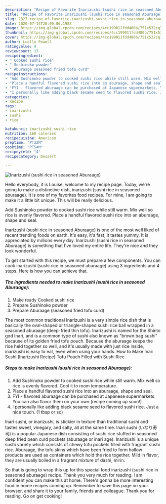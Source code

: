 ```yaml
---
description: "Recipe of Favorite Inarizushi (sushi rice in seasoned Aburaage)"
title: "Recipe of Favorite Inarizushi (sushi rice in seasoned Aburaage)"
slug: 2327-recipe-of-favorite-inarizushi-sushi-rice-in-seasoned-aburaage
date: 2020-07-14T20:00:06.198Z
image: https://img-global.cpcdn.com/recipes/4cc199011fdd480b/751x532cq70/inarizushi-sushi-rice-in-seasoned-aburaage-recipe-main-photo.jpg
thumbnail: https://img-global.cpcdn.com/recipes/4cc199011fdd480b/751x532cq70/inarizushi-sushi-rice-in-seasoned-aburaage-recipe-main-photo.jpg
cover: https://img-global.cpcdn.com/recipes/4cc199011fdd480b/751x532cq70/inarizushi-sushi-rice-in-seasoned-aburaage-recipe-main-photo.jpg
author: Luella Powell
ratingvalue: 4
reviewcount: 13
recipeingredient:
- " Cooked sushi rice"
- " Sushinoko powder"
- " Aburaage seasoned fried tofu curd"
recipeinstructions:
- "Add Sushinoko powder to cooked sushi rice while still warm. Mix well so rice is evenly flavored. Cool it to room temperature."
- "Place a handful flavored sushi rice into an aburaage, shape and seal."
- "FYI - flavored aburaage can be purchased at Japanese supermarkets. You can also flavor them on your own (recipe coming up soon!)"
- "I personally like adding black sesame seed to flavored sushi rice. Just a nice touch. (1 tbsp or so)"
categories:
- Recipe
tags:
- inarizushi
- sushi
- rice

katakunci: inarizushi sushi rice 
nutrition: 160 calories
recipecuisine: American
preptime: "PT32M"
cooktime: "PT54M"
recipeyield: "4"
recipecategory: Dessert

---
```



![Inarizushi (sushi rice in seasoned Aburaage)](https://img-global.cpcdn.com/recipes/4cc199011fdd480b/751x532cq70/inarizushi-sushi-rice-in-seasoned-aburaage-recipe-main-photo.jpg)

Hello everybody, it is Louise, welcome to my recipe page. Today, we're going to make a distinctive dish, inarizushi (sushi rice in seasoned aburaage). It is one of my favorites food recipes. For mine, I am going to make it a little bit unique. This will be really delicious.

Add Sushinoko powder to cooked sushi rice while still warm. Mix well so rice is evenly flavored. Place a handful flavored sushi rice into an aburaage, shape and seal.

Inarizushi (sushi rice in seasoned Aburaage) is one of the most well liked of recent trending foods on earth. It's easy, it's fast, it tastes yummy. It is appreciated by millions every day. Inarizushi (sushi rice in seasoned Aburaage) is something that I've loved my entire life. They're nice and they look wonderful.


To get started with this recipe, we must prepare a few components. You can cook inarizushi (sushi rice in seasoned aburaage) using 3 ingredients and 4 steps. Here is how you can achieve that.

<!--inarticleads1-->

##### The ingredients needed to make Inarizushi (sushi rice in seasoned Aburaage):

1. Make ready  Cooked sushi rice
1. Prepare  Sushinoko powder
1. Prepare  Aburaage (seasoned fried tofu curd)


The most common traditional Inarizushi is a very simple rice dish that is basically the oval-shaped or triangle-shaped sushi rice ball wrapped in a seasoned aburaage (deep-fried thin tofu). Inarizushi is named for the Shinto god Inari, and is a common type of sushi also known as &#34;brown bag sushi&#34; because of its golden fried tofu pouch. Because the aburaage keeps the rice held together so well, and it&#39;s usually made with just rice inside, inarizushi is easy to eat, even when using your hands. How to Make Inari Sushi (Inarizushi Recipe) Tofu Pouch Filled with Sushi Rice 

<!--inarticleads2-->

##### Steps to make Inarizushi (sushi rice in seasoned Aburaage):

1. Add Sushinoko powder to cooked sushi rice while still warm. Mix well so rice is evenly flavored. Cool it to room temperature.
1. Place a handful flavored sushi rice into an aburaage, shape and seal.
1. FYI - flavored aburaage can be purchased at Japanese supermarkets. You can also flavor them on your own (recipe coming up soon!)
1. I personally like adding black sesame seed to flavored sushi rice. Just a nice touch. (1 tbsp or so)


Inari sushi, or inarizushi, is stickier in texture than traditional sushi and tastes sweet, vinegary, and salty, all at the same time. Inari sushi (いなり寿司) is a popular Japanese dish consisting of sushi rice stuffed in seasoned deep fried bean curd pockets (aburaage or inari age). Inarizushi is a unique sushi variety which consists of chewy tofu pockets filled with fragrant sushi rice. Aburaage, the tofu skins which have been fried to form hollow products are used as containers which hold the rice together. Mild in flavor, they are usually boiled in a fragrant mixture of dashi, mirin. 

So that is going to wrap this up for this special food inarizushi (sushi rice in seasoned aburaage) recipe. Thank you very much for reading. I am confident you can make this at home. There's gonna be more interesting food in home recipes coming up. Remember to save this page on your browser, and share it to your family, friends and colleague. Thank you for reading. Go on get cooking!
